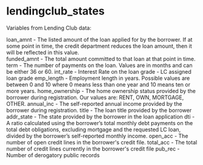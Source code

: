 # lendingclub_states

Variables from Lending Club data:

loan_amnt - The listed amount of the loan applied for by the borrower. If at some point in time, the credit department reduces the loan amount, then it will be reflected in this value.  <br />
funded_amnt - The total amount committed to that loan at that point in time.
term - The number of payments on the loan. Values are in months and can be either 36 or 60.
int_rate - Interest Rate on the loan
grade - LC assigned loan grade
emp_length - Employment length in years. Possible values are between 0 and 10 where 0 means less than one year and 10 means ten or more years.
home_ownership - The home ownership status provided by the borrower during registration. Our values are: RENT, OWN, MORTGAGE, OTHER.
annual_inc - The self-reported annual income provided by the borrower during registration.
title - The loan title provided by the borrower
addr_state - The state provided by the borrower in the loan application
dti - A ratio calculated using the borrower’s total monthly debt payments on the total debt obligations, excluding mortgage and the requested LC loan, divided by the borrower’s self-reported monthly income.
open_acc - The number of open credit lines in the borrower's credit file.
total_acc - The total number of credit lines currently in the borrower's credit file
pub_rec - Number of derogatory public records
